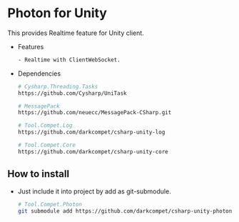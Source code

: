 # Photon for Unity

This provides Realtime feature for Unity client.

- Features

	```bash
	- Realtime with ClientWebSocket.
	```

- Dependencies

	```bash
	# Cysharp.Threading.Tasks
	https://github.com/Cysharp/UniTask

	# MessagePack
	https://github.com/neuecc/MessagePack-CSharp.git

	# Tool.Compet.Log
	https://github.com/darkcompet/csharp-unity-log

	# Tool.Compet.Core
	https://github.com/darkcompet/csharp-unity-core
	```


## How to install

- Just include it into project by add as git-submodule.
	
	```bash
	# Tool.Compet.Photon
	git submodule add https://github.com/darkcompet/csharp-unity-photon.git
	```
